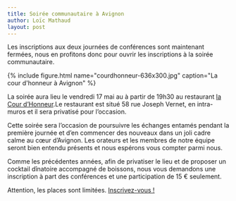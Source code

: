 ```yaml
---
title: Soirée communautaire à Avignon
author: Loïc Mathaud
layout: post
---
```


Les inscriptions aux deux journées de conférences sont maintenant fermées, nous en profitons donc pour ouvrir les inscriptions à la soirée communautaire.

{% include figure.html name="courdhonneur-636x300.jpg" caption="La cour d'honneur à Avignon" %}

La soirée aura lieu le vendredi 17 mai au à partir de 19h30 au restaurant [la Cour d&rsquo;Honneur][2].Le restaurant est situé 58 rue Joseph Vernet, en intra-muros et il sera privatisé pour l&rsquo;occasion.

Cette soirée sera l&rsquo;occasion de poursuivre les échanges entamés pendant la première journée et d&rsquo;en commencer des nouveaux dans un joli cadre calme au cœur d&rsquo;Avignon. Les orateurs et les membres de notre équipe seront bien entendu présents et nous espérons vous compter parmi nous.

Comme les précédentes années, afin de privatiser le lieu et de proposer un cocktail dînatoire accompagné de boissons, nous vous demandons une inscription à part des conférences et une participation de 15 € seulement.

Attention, les places sont limitées. [Inscrivez-vous !][1]

 [1]: http://sudweb.fr/2013/inscription.html "Inscription à la soirée communautaire Sud Web 2013"
 [2]: http://www.cour-honneur.com "Restaurant la Cour d'Honneur"
